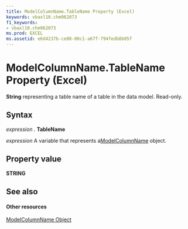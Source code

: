 ```yaml
---
title: ModelColumnName.TableName Property (Excel)
keywords: vbaxl10.chm962073
f1_keywords:
- vbaxl10.chm962073
ms.prod: EXCEL
ms.assetid: e6d4237b-ce80-00c1-a67f-794fedb8b05f
---
```



# ModelColumnName.TableName Property (Excel)

 **String** representing a table name of a table in the data model. Read-only.


## Syntax

 _expression_ . **TableName**

 _expression_ A variable that represents a[ModelColumnName](modelcolumnname-object-excel.md) object.


## Property value

 **STRING**


## See also


#### Other resources



[ModelColumnName Object](modelcolumnname-object-excel.md)

